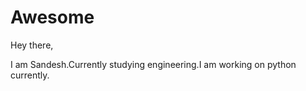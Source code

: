 # Awesome
Hey there,

I am Sandesh.Currently studying engineering.I am working on python currently.
